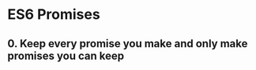 # ES6 Promises

## 0. Keep every promise you make and only make promises you can keep

##

##

##

##

##

##

##

##

##